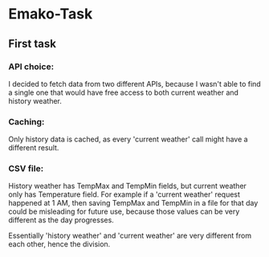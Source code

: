 # Emako-Task

## First task

### API choice:
I decided to fetch data from two different APIs, because I wasn't able to find a single one that would have free access to both current weather and history weather.</br>

### Caching:
Only history data is cached, as every 'current weather' call might have a different result.</br>

### CSV file:
History weather has TempMax and TempMin fields, but current weather only has Temperature field. For example if a 'current weather'
request happened at 1 AM, then saving TempMax and TempMin in a file for that day could be misleading for future use, because those values can be very different as the
day progresses. 

Essentially 'history weather' and 'current weather' are very different from each other, hence the division.

